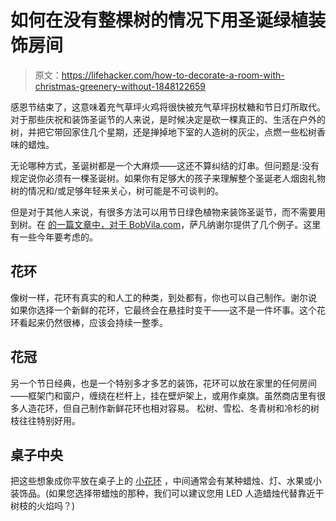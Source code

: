 # 如何在没有整棵树的情况下用圣诞绿植装饰房间

> 原文：<https://lifehacker.com/how-to-decorate-a-room-with-christmas-greenery-without-1848122659>

感恩节结束了，这意味着充气草坪火鸡将很快被充气草坪拐杖糖和节日灯所取代。对于那些庆祝和装饰圣诞节的人来说，是时候决定是砍一棵真正的、生活在户外的树，并把它带回家住几个星期，还是掸掉地下室的人造树的灰尘，点燃一些松树香味的蜡烛。



无论哪种方式，圣诞树都是一个大麻烦——这还不算纠结的灯串。但问题是:没有规定说你必须有一棵圣诞树。如果你有足够大的孩子来理解整个圣诞老人烟囱礼物树的情况和/或足够年轻来关心，树可能是不可谈判的。

但是对于其他人来说，有很多方法可以用节日绿色植物来装饰圣诞节，而不需要用到树。在 [的一篇文章中，对于 BobVila.com](https://www.bobvila.com/articles/christmas-greenery/)，萨凡纳谢尔提供了几个例子。这里有一些今年要考虑的。

## 花环

像树一样，花环有真实的和人工的种类，到处都有，你也可以自己制作。谢尔说 如果你选择一个新鲜的花环，它最终会在悬挂时变干——这不是一件坏事。这个花环看起来仍然很棒，应该会持续一整季。

## 花冠

另一个节日经典，也是一个特别多才多艺的装饰，花环可以放在家里的任何房间——框架门和窗户，缠绕在栏杆上，挂在壁炉架上，或用作桌旗。虽然商店里有很多人造花环，但自己制作新鲜花环也相对容易。 松树、雪松、冬青树和冷杉的树枝往往特别好用。

## 桌子中央

把这些想象成你平放在桌子上的 [小花环](https://www.midwestliving.com/homes/seasonal-decorating/easy-christmas-centerpiece-ideas/?slide=9c6888bb-4a4d-494c-a85d-b5224d0937f7#9c6888bb-4a4d-494c-a85d-b5224d0937f7) ，中间通常会有某种蜡烛、灯、水果或小装饰品。(如果您选择带蜡烛的那种，我们可以建议您用 LED 人造蜡烛代替靠近干树枝的火焰吗？)